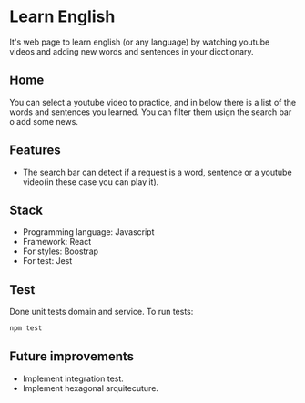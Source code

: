 # Learn English

It's web page to learn english (or any language) by watching youtube videos and adding new words and sentences in your dicctionary.

## Home
You can select a youtube video to practice, and in below there is a list of the words and sentences you learned. You can filter them usign the search bar o add some news.

## Features
- The search bar can detect if a request is a word, sentence or a youtube video(in these case you can play it).


## Stack
- Programming language: Javascript
- Framework: React
- For styles: Boostrap
- For test: Jest

## Test
Done unit tests domain and service. 
To run tests: 
```bash
npm test
```

## Future improvements
- Implement integration test.
- Implement hexagonal arquitecuture.
